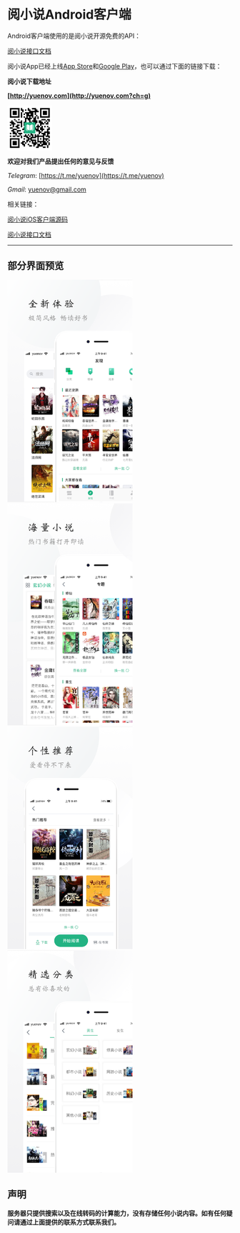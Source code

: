 # 阅小说Android客户端

Android客户端使用的是阅小说开源免费的API：

[阅小说接口文档](https://github.com/yuenov/reader-api)

阅小说App已经上线[App Store](https://apps.apple.com/cn/app/id1505061125)和[Google Play](https://play.google.com/store/apps/details?id=com.books.yuenov)，也可以通过下面的链接下载：

**阅小说下载地址**

**[http://yuenov.com](http://yuenov.com?ch=g)**

 <img src="resource/qrcode.png" width = "100" height = "100" alt="" align=center />


**欢迎对我们产品提出任何的意见与反馈**

*Telegram*: [https://t.me/yuenov](https://t.me/yuenov)

*Gmail*: <yuenov@gmail.com>

相关链接：

[阅小说iOS客户端源码](https://github.com/yuenov/reader-ios)

[阅小说接口文档](https://github.com/yuenov/reader-api)

 ---

 ## 部分界面预览

<img src="resource/1.png" width="280"/><img src="resource/2.png" width="280"/><img src="resource/3.png" width="280"/><img src="resource/4.png" width="280"/>

## 声明

**服务器只提供搜索以及在线转码的计算能力，没有存储任何小说内容。如有任何疑问请通过上面提供的联系方式联系我们。**
